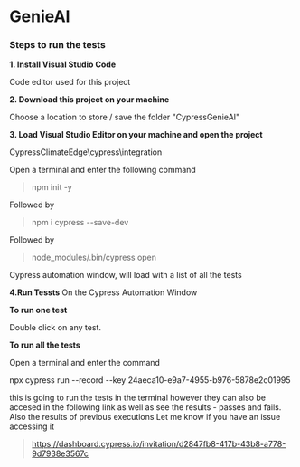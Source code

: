 # GenieAI



### Steps to run the tests

**1. Install Visual Studio Code**

Code editor used for this project

**2. Download this project on your machine**

 Choose a location to store / save the folder "CypressGenieAI"
 

**3. Load Visual Studio Editor on your machine and open the project**

CypressClimateEdge\cypress\integration
   
Open a terminal and enter the following command

> npm init -y

Followed by

> npm i cypress --save-dev

Followed by

> node_modules/.bin/cypress open

Cypress automation window, will load with a list of all the tests


**4.Run Tessts**
On the Cypress Automation Window

**To run one test**

Double click on any test.

**To run all the tests**

Open a terminal and enter the command

npx cypress run --record --key 24aeca10-e9a7-4955-b976-5878e2c01995



this is going to run the tests in the terminal however they can also be accesed in the following link as well as see the results - passes and fails. Also the results of previous executions
Let me know if you have an issue accessing it

> https://dashboard.cypress.io/invitation/d2847fb8-417b-43b8-a778-9d7938e3567c


